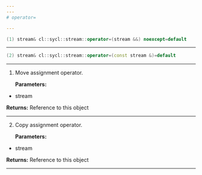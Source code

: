 ```yaml
---
---
# operator=

---
```


```cpp
(1) stream& cl::sycl::stream::operator=(stream &&) noexcept=default
```

---

```cpp
(2) stream& cl::sycl::stream::operator=(const stream &)=default
```

---

1. Move assignment operator. 

   **Parameters:**

  * stream 

   

   **Returns:** Reference to this object 

---

2. Copy assignment operator. 

   **Parameters:**

  * stream 

   

   **Returns:** Reference to this object 

---

